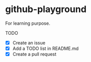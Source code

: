 # github-playground
For learning purpose.

TODO

- [x] Create an issue
- [x] Add a TODO list in README.md
- [x] Create a pull request
